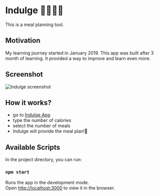 # Indulge 🍉🥑🍕🧁

This is a meal planning tool.

## Motivation

My learning journey started in January 2019. This app was built
after 3 month of learning.
It provided a way to improve and learn even more.

## Screenshot

![Indulge screenshot]('./src/png/indulge.png')

## How it works?

- go to [Indulge App](https://indulgeapp.netlify.app/)
- type the number of calories
- select the number of meals
- Indulge will provide the meal plan!🤩

## Available Scripts

In the project directory, you can run:

### `npm start`

Runs the app in the development mode.<br />
Open [http://localhost:3000](http://localhost:3000) to view it in the browser.
